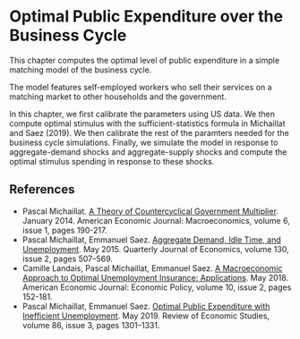 # Optimal Public Expenditure over the Business Cycle

This chapter computes the optimal level of public expenditure in a simple matching model of the business cycle. 

The model features self-employed workers who sell their services on a matching market to other households and the government. 

In this chapter, we first calibrate the parameters using US data. We then compute optimal stimulus with the sufficient-statistics formula in Michaillat and Saez (2019). We then calibrate the rest of the paramters needed for the business cycle simulations. Finally, we simulate the model in response to aggregate-demand shocks and aggregate-supply shocks and compute the optimal stimulus spending in response to these shocks.

## References

* Pascal Michaillat. [A Theory of Countercyclical Government Multiplier](https://www.pascalmichaillat.org/2.html). January 2014. American Economic Journal: Macroeconomics, volume 6, issue 1, pages 190-217.
* Pascal Michaillat, Emmanuel Saez. [Aggregate Demand, Idle Time, and Unemployment](https://www.pascalmichaillat.org/3.html). May 2015. Quarterly Journal of Economics, volume 130, issue 2, pages 507–569.
* Camille Landais, Pascal Michaillat, Emmanuel Saez. [A Macroeconomic Approach to Optimal Unemployment Insurance: Applications](https://www.pascalmichaillat.org/5.html). May 2018. American Economic Journal: Economic Policy, volume 10, issue 2, pages 152-181.
* Pascal Michaillat, Emmanuel Saez. [Optimal Public Expenditure with Inefficient Unemployment](https://www.pascalmichaillat.org/6.html). May 2019. Review of Economic Studies, volume 86, issue 3, pages 1301–1331.
